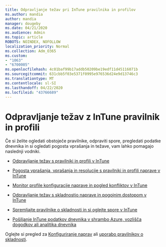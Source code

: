 ```yaml
---
title: Odpravljanje težav pri InTune pravilnika in profilov
ms.author: mandia
author: mandia
manager: dougeby
ms.date: 04/21/2020
ms.audience: Admin
ms.topic: article
ROBOTS: NOINDEX, NOFOLLOW
localization_priority: Normal
ms.collection: Adm_O365
ms.custom:
- "1063"
- "6700005"
ms.openlocfilehash: 4c01baf99b17addb50209be19edf11d45116071b
ms.sourcegitcommit: 631cbb5f03e5371f0995e976536d24e9d13746c3
ms.translationtype: MT
ms.contentlocale: sl-SI
ms.lasthandoff: 04/22/2020
ms.locfileid: "43766689"
---
```

# <a name="troubleshooting-intune-policy-and-profiles"></a>Odpravljanje težav z InTune pravilnik in profili

Če si želite ogledati obstoječe pravilnike, odpraviti spore, pregledati podatke dnevnika in si ogledati pogosta vprašanja in težave, vam lahko pomagajo naslednji vodniki.

- [Odpravljanje težav s pravilniki in profili v InTune](https://docs.microsoft.com/intune/troubleshoot-policies-in-microsoft-intune)

- [Pogosta vprašanja, vprašanja in resolucije s pravilniki in profili naprave v InTune](https://docs.microsoft.com/intune/device-profile-troubleshoot)

- [Monitor profile konfiguracije naprave in pogled konfliktov v InTune](https://docs.microsoft.com/intune/device-profile-monitor)

- [Odpravljanje težav s skladnostjo naprave in pogojnim dostopom v InTune](https://docs.microsoft.com/intune/troubleshoot-conditional-access)

- [Spremljajte pravilnike o skladnosti in si oglejte spore v InTune](https://docs.microsoft.com/intune/compliance-policy-monitor)

- [Pošiljanje InTune podatkov dnevnika v shrambo Azure, vozlišča dogodkov ali analitika dnevnika](https://docs.microsoft.com/intune/review-logs-using-azure-monitor)

Oglejte si pregled za [Konfiguriranje naprav](https://docs.microsoft.com/intune/device-profiles) ali [uporabo pravilnikov o skladnosti](https://docs.microsoft.com/intune/device-compliance-get-started).